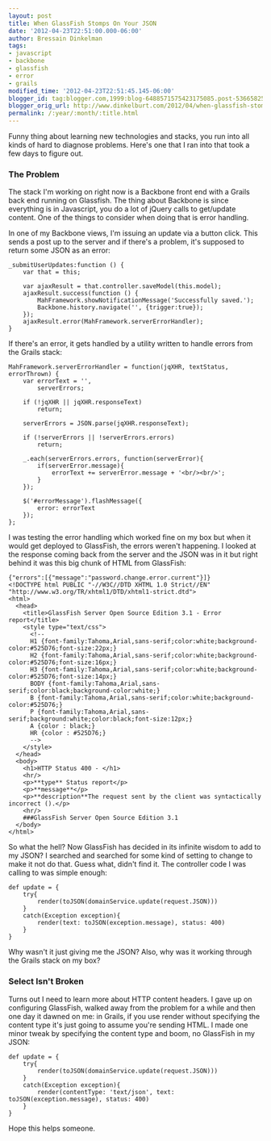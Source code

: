 ```yaml
---
layout: post
title: When GlassFish Stomps On Your JSON
date: '2012-04-23T22:51:00.000-06:00'
author: Bressain Dinkelman
tags:
- javascript
- backbone
- glassfish
- error
- grails
modified_time: '2012-04-23T22:51:45.145-06:00'
blogger_id: tag:blogger.com,1999:blog-6488571575423175085.post-5366582599195818182
blogger_orig_url: http://www.dinkelburt.com/2012/04/when-glassfish-stomps-on-your-json.html
permalink: /:year/:month/:title.html
---
```

Funny thing about learning new technologies and stacks, you run into all kinds of hard to diagnose problems. Here's one that I ran into that took a few days to figure out.<!--more-->

### The Problem

The stack I'm working on right now is a Backbone front end with a Grails back end running on Glassfish. The thing about Backbone is since everything is in Javascript, you do a lot of jQuery calls to get/update content. One of the things to consider when doing that is error handling.

In one of my Backbone views, I'm issuing an update via a button click. This sends a post up to the server and if there's a problem, it's supposed to return some JSON as an error:

```lang=js
_submitUserUpdates:function () {
    var that = this;

    var ajaxResult = that.controller.saveModel(this.model);
    ajaxResult.success(function () {
        MahFramework.showNotificationMessage('Successfully saved.');
        Backbone.history.navigate('', {trigger:true});
    });
    ajaxResult.error(MahFramework.serverErrorHandler);
}
```

If there's an error, it gets handled by a utility written to handle errors from the Grails stack:

```lang=js
MahFramework.serverErrorHandler = function(jqXHR, textStatus, errorThrown) {
    var errorText = '',
        serverErrors;

    if (!jqXHR || jqXHR.responseText)
        return;

    serverErrors = JSON.parse(jqXHR.responseText);

    if (!serverErrors || !serverErrors.errors)
        return;

    _.each(serverErrors.errors, function(serverError){
        if(serverError.message){
            errorText += serverError.message + '<br/><br/>';
        }
    });

    $('#errorMessage').flashMessage({
        error: errorText
    });
};
```

I was testing the error handling which worked fine on my box but when it would get deployed to GlassFish, the errors weren't happening. I looked at the response coming back from the server and the JSON was in it but right behind it was this big chunk of HTML from GlassFish:

```lang=json
{"errors":[{"message":"password.change.error.current"}]}
<!DOCTYPE html PUBLIC "-//W3C//DTD XHTML 1.0 Strict//EN" "http://www.w3.org/TR/xhtml1/DTD/xhtml1-strict.dtd">
<html>
  <head>
    <title>GlassFish Server Open Source Edition 3.1 - Error report</title>
    <style type="text/css">
      <!--
      H1 {font-family:Tahoma,Arial,sans-serif;color:white;background-color:#525D76;font-size:22px;}
      H2 {font-family:Tahoma,Arial,sans-serif;color:white;background-color:#525D76;font-size:16px;}
      H3 {font-family:Tahoma,Arial,sans-serif;color:white;background-color:#525D76;font-size:14px;}
      BODY {font-family:Tahoma,Arial,sans-serif;color:black;background-color:white;}
      B {font-family:Tahoma,Arial,sans-serif;color:white;background-color:#525D76;}
      P {font-family:Tahoma,Arial,sans-serif;background:white;color:black;font-size:12px;}
      A {color : black;}
      HR {color : #525D76;}
      -->
    </style>
  </head>
  <body>
    <h1>HTTP Status 400 - </h1>
    <hr/>
    <p>**type** Status report</p>
    <p>**message**</p>
    <p>**description**The request sent by the client was syntactically incorrect ().</p>
    <hr/>
    ###GlassFish Server Open Source Edition 3.1
  </body>
</html>
```

So what the hell? Now GlassFish has decided in its infinite wisdom to add to my JSON? I searched and searched for some kind of setting to change to make it not do that. Guess what, didn't find it. The controller code I was calling to was simple enough:

```lang=groovy
def update = {
    try{
        render(toJSON(domainService.update(request.JSON)))
    }
    catch(Exception exception){
        render(text: toJSON(exception.message), status: 400)
    }
}
```

Why wasn't it just giving me the JSON? Also, why was it working through the Grails stack on my box?

### Select Isn't Broken

Turns out I need to learn more about HTTP content headers. I gave up on configuring GlassFish, walked away from the problem for a while and then one day it dawned on me: in Grails, if you use render without specifying the content type it's just going to assume you're sending HTML. I made one minor tweak by specifying the content type and boom, no GlassFish in my JSON:

```lang=groovy
def update = {
    try{
        render(toJSON(domainService.update(request.JSON)))
    }
    catch(Exception exception){
        render(contentType: 'text/json', text: toJSON(exception.message), status: 400)
    }
}
```

Hope this helps someone.
